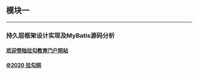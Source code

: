 ## 模块一
<hr>

### 持久层框架设计实现及MyBatis源码分析


#### [欢迎登陆拉勾教育门户网站](https://kaiwu.lagou.com/)
#### [©2020 拉勾网](https://www.lagou.com/)

